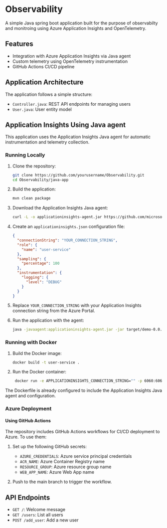 # Observability

A simple Java spring boot application built for the purpose of observabilty and monitroing using Azure Application Insights and OpenTelemetry. 

## Features

- Integration with Azure Application Insights via Java agent
- Custom telemetry using OpenTelemetry instrumentation
- GitHub Actions CI/CD pipeline

## Application Architecture

The application follows a simple structure:
- `Controller.java`: REST API endpoints for managing users
- `User.java`: User entity model

## Application Insights Using Java agent

This application uses the Application Insights Java agent for automatic instrumentation and telemetry collection.

### Running Locally

1. Clone the repository:
   ```bash
   git clone https://github.com/yourusername/Observability.git
   cd Observability/java-app
   ```

2. Build the application:
   ```bash
   mvn clean package
   ```

3. Download the Application Insights Java agent:
   ```bash
   curl -L -o applicationinsights-agent.jar https://github.com/microsoft/ApplicationInsights-Java/releases/download/3.4.17/applicationinsights-agent-3.4.17.jar
   ```

4. Create an `applicationinsights.json` configuration file:
   ```json
   {
     "connectionString": "YOUR_CONNECTION_STRING",
     "role": {
       "name": "user-service"
     },
     "sampling": {
       "percentage": 100
     },
     "instrumentation": {
       "logging": {
         "level": "DEBUG"
       }
     }
   }
   ```

5. Replace `YOUR_CONNECTION_STRING` with your Application Insights connection string from the Azure Portal.

6. Run the application with the agent:
   ```bash
   java -javaagent:applicationinsights-agent.jar -jar target/demo-0.0.1-SNAPSHOT.jar
   ```

### Running with Docker

1. Build the Docker image:
   ```bash
   docker build -t user-service .
   ```

2. Run the Docker container:
   ```bash
    docker run -e APPLICATIONINSIGHTS_CONNECTION_STRING="" -p 6060:6060 user-service
   ```

The Dockerfile is already configured to include the Application Insights Java agent and configuration.

### Azure Deployment

#### Using GitHub Actions

The repository includes GitHub Actions workflows for CI/CD deployment to Azure. To use them:

1. Set up the following GitHub secrets:
   - `AZURE_CREDENTIALS`: Azure service principal credentials
   - `ACR_NAME`: Azure Container Registry name
   - `RESOURCE_GROUP`: Azure resource group name
   - `WEB_APP_NAME`: Azure Web App name

2. Push to the main branch to trigger the workflow.

## API Endpoints

- `GET /`: Welcome message
- `GET /users`: List all users
- `POST /add_user`: Add a new user
